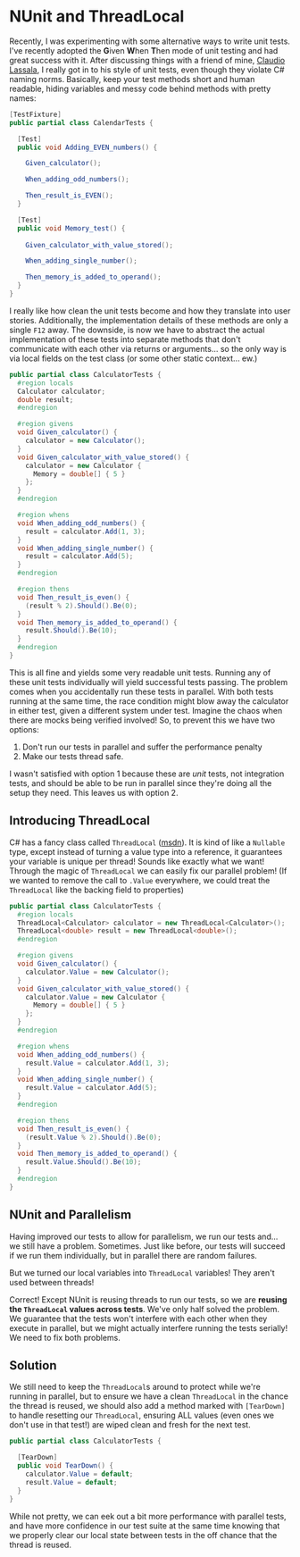 # NUnit and ThreadLocal

Recently, I was experimenting with some alternative ways to write unit tests.
I've recently adopted the **G**iven **W**hen **T**hen mode of unit testing
and had great success with it. After discussing things with a friend of mine,
[Claudio Lassala](https://lassala.net), I really got in to his style of unit
tests, even though they violate C# naming norms. Basically, keep your test
methods short and human readable, hiding variables and messy code behind
methods with pretty names:
```csharp
[TestFixture]
public partial class CalendarTests {

  [Test]
  public void Adding_EVEN_numbers() {

    Given_calculator();

    When_adding_odd_numbers();

    Then_result_is_EVEN();
  }

  [Test]
  public void Memory_test() {
    
    Given_calculator_with_value_stored();

    When_adding_single_number();

    Then_memory_is_added_to_operand();
  }
}
```

I really like how clean the unit tests become and how they translate into
user stories. Additionally, the implementation details of these methods are
only a single `F12` away. The downside, is now we have to abstract the actual
implementation of these tests into separate methods that don't communicate
with each other via returns or arguments... so the only way is via local
fields on the test class (or some other static context... ew.)

```csharp
public partial class CalculatorTests {
  #region locals
  Calculator calculator;
  double result;
  #endregion

  #region givens
  void Given_calculator() {
    calculator = new Calculator();
  }
  void Given_calculator_with_value_stored() {
    calculator = new Calculator {
      Memory = double[] { 5 }
    };
  }
  #endregion

  #region whens
  void When_adding_odd_numbers() {
    result = calculator.Add(1, 3);
  }
  void When_adding_single_number() {
    result = calculator.Add(5);
  }
  #endregion

  #region thens
  void Then_result_is_even() {
    (result % 2).Should().Be(0);
  }
  void Then_memory_is_added_to_operand() {
    result.Should().Be(10);
  }
  #endregion
}
```

This is all fine and yields some very readable unit tests. Running any of
these unit tests individually will yield successful tests passing. The
problem comes when you accidentally run these tests in parallel. With both
tests running at the same time, the race condition might blow away the
calculator in either test, given a different system under test. Imagine
the chaos when there are mocks being verified involved! So, to prevent
this we have two options:

1. Don't run our tests in parallel and suffer the performance penalty
2. Make our tests thread safe.

I wasn't satisfied with option 1 because these are _unit_ tests, not
integration tests, and should be able to be run in parallel since they're
doing all the setup they need. This leaves us with option 2.

## Introducing ThreadLocal

C# has a fancy class called `ThreadLocal`
([msdn](https://docs.microsoft.com/en-us/dotnet/api/system.threading.threadlocal-1)).
It is kind of like a `Nullable` type, except instead of turning a value type
into a reference, it guarantees your variable is unique per thread! Sounds
like exactly what we want! Through the magic of `ThreadLocal` we can easily
fix our parallel problem! (If we wanted to remove the call to `.Value`
everywhere, we could treat the `ThreadLocal` like the backing field to
properties)


```csharp
public partial class CalculatorTests {
  #region locals
  ThreadLocal<Calculator> calculator = new ThreadLocal<Calculator>();
  ThreadLocal<double> result = new ThreadLocal<double>();
  #endregion

  #region givens
  void Given_calculator() {
    calculator.Value = new Calculator();
  }
  void Given_calculator_with_value_stored() {
    calculator.Value = new Calculator {
      Memory = double[] { 5 }
    };
  }
  #endregion

  #region whens
  void When_adding_odd_numbers() {
    result.Value = calculator.Add(1, 3);
  }
  void When_adding_single_number() {
    result.Value = calculator.Add(5);
  }
  #endregion

  #region thens
  void Then_result_is_even() {
    (result.Value % 2).Should().Be(0);
  }
  void Then_memory_is_added_to_operand() {
    result.Value.Should().Be(10);
  }
  #endregion
}
```

## NUnit and Parallelism

Having improved our tests to allow for parallelism, we run our tests and...
we still have a problem. Sometimes. Just like before, our tests will succeed
if we run them individually, but in parallel there are random failures.

But we turned our local variables into `ThreadLocal` variables! They aren't
used between threads!

Correct! Except NUnit is reusing threads to run our tests, so we are
**reusing the `ThreadLocal` values across tests**. We've only half solved the
problem. We guarantee that the tests won't interfere with each other when
they execute in parallel, but we might actually interfere running the tests
serially! We need to fix both problems.

## Solution

We still need to keep the `ThreadLocal`s around to protect while we're
running in parallel, but to ensure we have a clean `ThreadLocal` in the
chance the thread is reused, we should also add a method marked with
`[TearDown]` to handle resetting our `ThreadLocal`, ensuring ALL values (even
ones we don't use in that test!) are wiped clean and fresh for the next test.

```csharp
public partial class CalculatorTests {

  [TearDown]
  public void TearDown() {
    calculator.Value = default;
    result.Value = default;
  }
}
```

While not pretty, we can eek out a bit more performance with parallel tests,
and have more confidence in our test suite at the same time knowing that we
properly clear our local state between tests in the off chance that the
thread is reused.